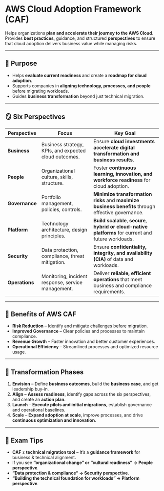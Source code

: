 # AWS Cloud Adoption Framework (CAF)

Helps organizations **plan and accelerate their journey to the AWS Cloud**.  
Provides **best practices**, guidance, and structured **perspectives** to ensure that cloud adoption delivers business value while managing risks.

---

## 🌟 Purpose
- Helps **evaluate current readiness** and create a **roadmap for cloud adoption**.
- Supports companies in **aligning technology, processes, and people** before migrating workloads.
- Guides **business transformation** beyond just technical migration.

---

## 🪞 Six Perspectives

| Perspective | Focus | Key Goal |
|-------------|-------|----------|
| **Business** | Business strategy, KPIs, and expected cloud outcomes. | Ensure **cloud investments accelerate digital transformation and business results**. |
| **People** | Organizational culture, skills, structure. | Foster **continuous learning, innovation, and workforce readiness** for cloud adoption. |
| **Governance** | Portfolio management, policies, controls. | **Minimize transformation risks** and **maximize business benefits** through effective governance. |
| **Platform** | Technology architecture, design principles. | **Build scalable, secure, hybrid or cloud-native platforms** for current and future workloads. |
| **Security** | Data protection, compliance, threat mitigation. | Ensure **confidentiality, integrity, and availability (CIA)** of data and workloads. |
| **Operations** | Monitoring, incident response, service management. | Deliver **reliable, efficient operations** that meet business and compliance requirements. |

---

## 💎 Benefits of AWS CAF
- **Risk Reduction** – Identify and mitigate challenges before migration.
- **Improved Governance** – Clear policies and processes to maintain compliance.
- **Revenue Growth** – Faster innovation and better customer experiences.
- **Operational Efficiency** – Streamlined processes and optimized resource usage.

---

## 🚀 Transformation Phases

1. **Envision** – Define **business outcomes**, build the **business case**, and get leadership buy-in.
2. **Align** – **Assess readiness**, identify gaps across the six perspectives, and create an **action plan**.
3. **Launch** – **Execute pilots and initial migrations**, establish governance and operational baselines.
4. **Scale** – **Expand adoption at scale**, improve processes, and drive **continuous optimization and innovation**.

---

## 🔑 Exam Tips
- **CAF ≠ technical migration tool** – It’s a **guidance framework** for business & technical alignment.
- If you see **“organizational change” or “cultural readiness” → People perspective**.
- **“Data protection & compliance” → Security perspective**.
- **“Building the technical foundation for workloads” → Platform perspective**.
